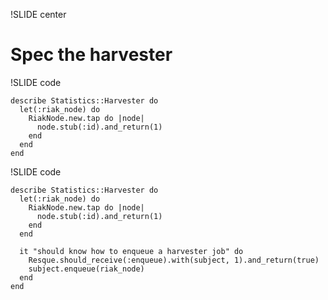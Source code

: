 !SLIDE center

# Spec the harvester #

!SLIDE code

    describe Statistics::Harvester do 
      let(:riak_node) do
        RiakNode.new.tap do |node|
          node.stub(:id).and_return(1)
        end
      end
    end

!SLIDE code

    describe Statistics::Harvester do 
      let(:riak_node) do
        RiakNode.new.tap do |node|
          node.stub(:id).and_return(1)
        end
      end

      it "should know how to enqueue a harvester job" do 
        Resque.should_receive(:enqueue).with(subject, 1).and_return(true)
        subject.enqueue(riak_node)
      end
    end

